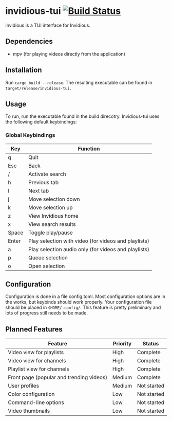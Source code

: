 # invidious-tui [![Build Status](https://travis-ci.com/dfangx/invidious-tui.svg?branch=develop)](https://travis-ci.com/dfangx/invidious)
invidious is a TUI interface for Invidious.

## Dependencies
* mpv (for playing videos directly from the application)

## Installation
Run `cargo build --release`. The resulting executable can be found in
`target/release/invidious-tui`.

## Usage
To run, run the executable found in the build direcotry. Invidious-tui uses the
following default keybindings:

### Global Keybindings
Key | Function
--- | --------
q | Quit
Esc | Back 
/ | Activate search
h | Previous tab
l | Next tab
j | Move selection down
k | Move selection up
z | View Invidious home
x | View search results
Space | Toggle play/pause
Enter | Play selection with video (for videos and playlists)
a | Play selection audio only (for videos and playlists)
p | Queue selection
o | Open selection

## Configuration
Configuration is done in a file config.toml. Most configuration options are in
the works, but keybinds should work properly. Your configuration file should be
placed in `$HOME/.config/`. This feature is pretty preliminary and lots of
progress still needs to be made.

## Planned Features
Feature | Priority | Status
------- | -------- | --------
Video view for playlists | High | Complete
Video view for channels | High | Complete
Playlist view for channels | High | Complete
Front page (popular and trending videos) | Medium | Complete
User profiles | Medium | Not started
Color configuration | Low | Not started
Command-line options | Low | Not started
Video thumbnails | Low | Not started

